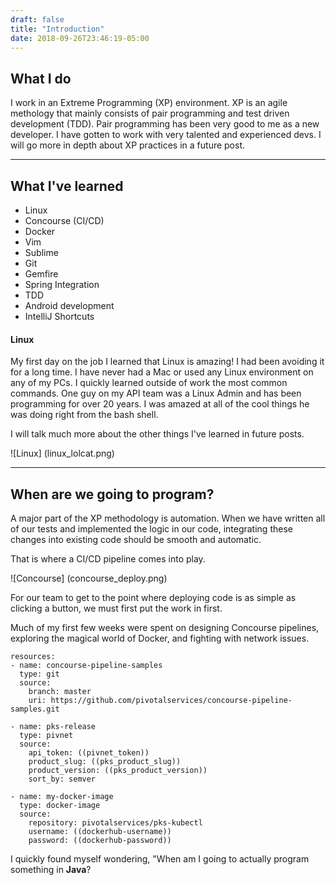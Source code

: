 ```yaml
---
draft: false
title: "Introduction"
date: 2018-09-26T23:46:19-05:00
---
```


## What I do
I work in an Extreme Programming (XP) environment. XP is an agile methology that mainly consists of pair programming and test driven development (TDD). Pair programming has been very good to me as a new developer. I have gotten to work with very talented and experienced devs. I will go more in depth about XP practices in a future post.
___
## What I've learned 

* Linux
* Concourse (CI/CD)
* Docker
* Vim
* Sublime
* Git
* Gemfire
* Spring Integration
* TDD
* Android development
* IntelliJ Shortcuts

#### Linux
My first day on the job I learned that Linux is amazing! I had been avoiding it for a long time. I have never had a Mac or used any Linux environment on any of my PCs. I quickly learned outside of work the most common commands. One guy on my API team was a Linux Admin and has been programming for over 20 years. I was amazed at all of the cool things he was doing right from the bash shell.

I will talk much more about the other things I've learned in future posts.

![Linux] (linux_lolcat.png)

___
## When are we going to program?

A major part of the XP methodology is automation. When we have written all of our tests and implemented the logic in our code, integrating these changes into existing code should be smooth and automatic. 

That is where a CI/CD pipeline comes into play.

![Concourse] (concourse_deploy.png)

For our team to get to the point where deploying code is as simple as clicking a button, we must first put the work in first.

Much of my first few weeks were spent on designing Concourse pipelines, exploring the magical world of Docker, and fighting with network issues.

```
resources:
- name: concourse-pipeline-samples
  type: git
  source:
    branch: master
    uri: https://github.com/pivotalservices/concourse-pipeline-samples.git

- name: pks-release
  type: pivnet
  source:
    api_token: ((pivnet_token))
    product_slug: ((pks_product_slug))
    product_version: ((pks_product_version))
    sort_by: semver

- name: my-docker-image
  type: docker-image
  source:
    repository: pivotalservices/pks-kubectl
    username: ((dockerhub-username))
    password: ((dockerhub-password))
```

I quickly found myself wondering, "When am I going to actually program something in **Java**?


